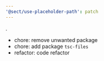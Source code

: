 ```yaml
---
'@sect/use-placeholder-path': patch
---
```


.

- chore: remove unwanted package
- chore: add package `tsc-files`
- refactor: code refactor
